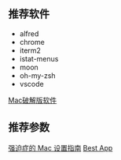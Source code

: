 ## 推荐软件
- alfred
- chrome
- iterm2 
- istat-menus
- moon
- oh-my-zsh
- vscode

[Mac破解版软件](http://xclient.info/)

## 推荐参数
[强迫症的 Mac 设置指南](https://github.com/macdao/ocds-guide-to-setting-up-mac)
[Best App](https://github.com/hzlzh/Best-App)